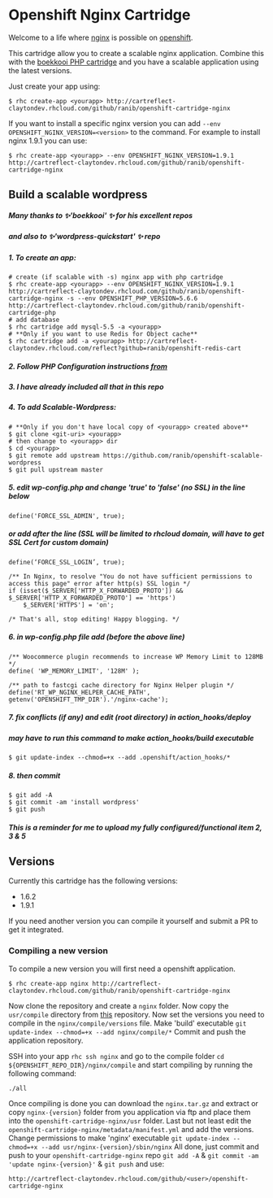 # Openshift Nginx Cartridge
Welcome to a life where [nginx](http://nginx.org/) is possible on [openshift](https://www.openshift.com/).
 
This cartridge allow you to create a scalable nginx application.
Combine this with the [boekkooi PHP cartridge](https://github.com/boekkooi/openshift-cartridge-php) and you have a scalable application using the latest versions.

Just create your app using:

	$ rhc create-app <yourapp> http://cartreflect-claytondev.rhcloud.com/github/ranib/openshift-cartridge-nginx

If you want to install a specific nginx version you can add `--env OPENSHIFT_NGINX_VERSION=<version>` to the command.
For example to install nginx 1.9.1 you can use:

	$ rhc create-app <yourapp> --env OPENSHIFT_NGINX_VERSION=1.9.1 http://cartreflect-claytondev.rhcloud.com/github/ranib/openshift-cartridge-nginx

## Build a scalable wordpress
##### Many thanks to  :sparkles:'boekkooi' :sparkles: for his excellent repos 
##### and also to  :sparkles:'wordpress-quickstart' :sparkles: repo
##### 1. To create an app:

	# create (if scalable with -s) nginx app with php cartridge
	$ rhc create-app <yourapp> --env OPENSHIFT_NGINX_VERSION=1.9.1 http://cartreflect-claytondev.rhcloud.com/github/ranib/openshift-cartridge-nginx -s --env OPENSHIFT_PHP_VERSION=5.6.6 http://cartreflect-claytondev.rhcloud.com/github/ranib/openshift-cartridge-php
	# add database
	$ rhc cartridge add mysql-5.5 -a <yourapp>
	# **Only if you want to use Redis for Object cache**
	$ rhc cartridge add -a <yourapp> http://cartreflect-claytondev.rhcloud.com/reflect?github=ranib/openshift-redis-cart

##### 2. Follow PHP Configuration instructions [from](https://github.com/ranib/openshift-cartridge-php)
##### 3. I have already included all that in this repo
##### 4. To add Scalable-Wordpress:

	# **Only if you don't have local copy of <yourapp> created above**
	$ git clone <git-uri> <yourapp>
	# then change to <yourapp> dir
	$ cd <yourapp>
	$ git remote add upstream https://github.com/ranib/openshift-scalable-wordpress
	$ git pull upstream master

##### 5. edit wp-config.php and change 'true' to 'false' (no SSL) in the line below

	define('FORCE_SSL_ADMIN', true);

##### or add after the line (SSL will be limited to rhcloud domain, will have to get SSL Cert for custom domain)

	define(‘FORCE_SSL_LOGIN’, true);

	/** In Nginx, to resolve "You do not have sufficient permissions to access this page" error after http(s) SSL login */
	if (isset($_SERVER['HTTP_X_FORWARDED_PROTO']) && $_SERVER['HTTP_X_FORWARDED_PROTO'] == 'https')
		$_SERVER['HTTPS'] = 'on';

	/* That's all, stop editing! Happy blogging. */

##### 6. in wp-config.php file add (before the above line)

	/** Woocommerce plugin recommends to increase WP Memory Limit to 128MB */
	define( 'WP_MEMORY_LIMIT', '128M' );

	/** path to fastcgi cache directory for Nginx Helper plugin */
	define('RT_WP_NGINX_HELPER_CACHE_PATH', getenv('OPENSHIFT_TMP_DIR').'/nginx-cache');

##### 7. fix conflicts (if any) and edit (root directory) in action_hooks/deploy
##### may have to run this command to make action_hooks/build executable

	$ git update-index --chmod=+x --add .openshift/action_hooks/*

##### 8. then commit

	$ git add -A
	$ git commit -am 'install wordpress'
	$ git push

##### *This is a reminder for me to upload my fully configured/functional item 2, 3 & 5*

## Versions
Currently this cartridge has the following versions:
- 1.6.2
- 1.9.1

If you need another version you can compile it yourself and submit a PR to get it integrated.

### Compiling a new version
To compile a new version you will first need a openshift application.

	$ rhc create-app nginx http://cartreflect-claytondev.rhcloud.com/github/ranib/openshift-cartridge-nginx

Now clone the repository and create a `nginx` folder. Now copy the `usr/compile` directory from [this](https://github.com/ranib/openshift-cartridge-nginx) repository.
Now set the versions you need to compile in the `nginx/compile/versions` file. Make 'build' executable `git update-index --chmod=+x --add nginx/compile/*` 
Commit and push the application repository.
  
SSH into your app `rhc ssh nginx` and go to the compile folder `cd ${OPENSHIFT_REPO_DIR}/nginx/compile` and start compiling by running the following command:

	./all

Once compiling is done you can download the `nginx.tar.gz` and extract or copy `nginx-{version}` folder from you application via ftp 
and place them into the `openshift-cartridge-nginx/usr` folder. Last but not least edit the `openshift-cartridge-nginx/metadata/manifest.yml` 
and add the versions. Change permissions to make 'nginx' executable `git update-index --chmod=+x --add usr/nginx-{version}/sbin/nginx`
All done, just commit and push to your `openshift-cartridge-nginx` repo `git add -A` & `git commit -am 'update nginx-{version}'` & `git push` and use:

	http://cartreflect-claytondev.rhcloud.com/github/<user>/openshift-cartridge-nginx
